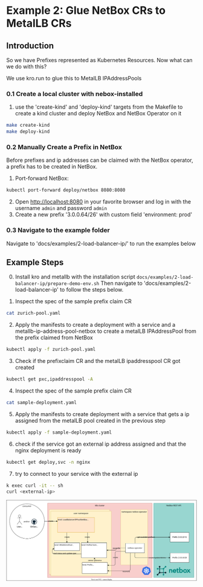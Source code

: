 # Example 2: Glue NetBox CRs to MetalLB CRs

## Introduction

So we have Prefixes represented as Kubernetes Resources. Now what can we do with this?

We use kro.run to glue this to MetalLB IPAddressPools

### 0.1 Create a local cluster with nebox-installed

1. use the 'create-kind' and 'deploy-kind' targets from the Makefile to create a kind cluster and deploy NetBox and NetBox Operator on it
```bash
make create-kind
make deploy-kind
```

### 0.2 Manually Create a Prefix in NetBox

Before prefixes and ip addresses can be claimed with the NetBox operator, a prefix has to be created in NetBox.

1. Port-forward NetBox:
```bash
kubectl port-forward deploy/netbox 8080:8080
```
2. Open <http://localhost:8080> in your favorite browser and log in with the username `admin` and password `admin`
3. Create a new prefix '3.0.0.64/26' with custom field 'environment: prod'

### 0.3 Navigate to the example folder

Navigate to 'docs/examples/2-load-balancer-ip/' to run the examples below

## Example Steps

0. Install kro and metallb with the installation script `docs/examples/2-load-balancer-ip/prepare-demo-env.sh`
Then navigate to 'docs/examples/2-load-balancer-ip' to follow the steps below.

1. Inspect the spec of the sample prefix claim CR
```bash
cat zurich-pool.yaml
```
2. Apply the manifests to create a deployment with a service and a metallb-ip-address-pool-netbox to create a metalLB IPAddressPool from the prefix claimed from NetBox
```bash
kubectl apply -f zurich-pool.yaml
```
3. Check if the prefixclaim CR and the metalLB ipaddresspool CR got created
```bash
kubectl get pxc,ipaddresspool -A
```
4. Inspect the spec of the sample prefix claim CR
```bash
cat sample-deployment.yaml
```
5. Apply the manifests to create deployment with a service that gets a ip assigned from the metalLB pool created in the previous step
```bash
kubectl apply -f sample-deployment.yaml
```
6. check if the service got an external ip address assigned and that the nginx deployment is ready
```bash
kubectl get deploy,svc -n nginx
```
7. try to connect to your service with the external ip
```bash
k exec curl -it -- sh
curl <external-ip>
```


![Example 2](metallb-ipaddresspool-netbox.drawio.svg)
